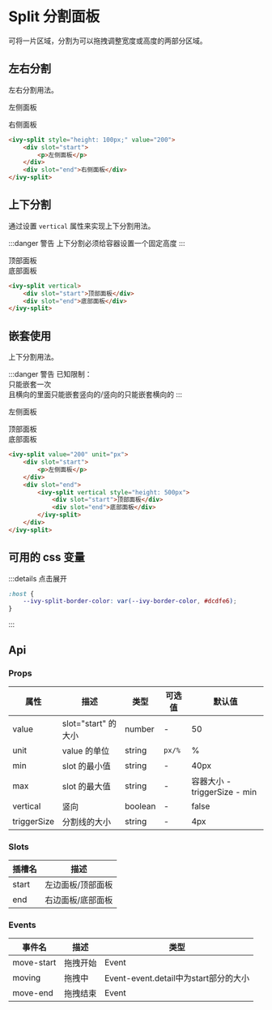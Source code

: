 # Split 分割面板

可将一片区域，分割为可以拖拽调整宽度或高度的两部分区域。

## 左右分割

左右分割用法。

<ivy-split style="height: 100px;" value="200" unit="px">
    <div slot="start">
        <p>左侧面板</p>
    </div>
    <div slot="end">右侧面板</div>
</ivy-split>

```html
<ivy-split style="height: 100px;" value="200">
    <div slot="start">
        <p>左侧面板</p>
    </div>
    <div slot="end">右侧面板</div>
</ivy-split>
```

## 上下分割

通过设置 `vertical` 属性来实现上下分割用法。

:::danger 警告
上下分割必须给容器设置一个固定高度
:::

<ivy-split vertical style="height: 500px">
    <div slot="start">顶部面板</div>
    <div slot="end">底部面板</div>
</ivy-split>

```html
<ivy-split vertical>
    <div slot="start">顶部面板</div>
    <div slot="end">底部面板</div>
</ivy-split>
```

## 嵌套使用

上下分割用法。

:::danger 警告
已知限制：<br>
只能嵌套一次<br>
且横向的里面只能嵌套竖向的/竖向的只能嵌套横向的
:::
<ivy-split value="200" unit="px">

<div slot="start">
<p>左侧面板</p>
</div>
<div slot="end">
<ivy-split vertical style="height: 500px">
<div slot="start">顶部面板</div>
<div slot="end">底部面板</div>
</ivy-split>
</div>
</ivy-split>

```html
<ivy-split value="200" unit="px">
    <div slot="start">
        <p>左侧面板</p>
    </div>
    <div slot="end">
        <ivy-split vertical style="height: 500px">
            <div slot="start">顶部面板</div>
            <div slot="end">底部面板</div>
        </ivy-split>
    </div>
</ivy-split>
```

## 可用的 css 变量

:::details 点击展开

```css
:host {
    --ivy-split-border-color: var(--ivy-border-color, #dcdfe6);
}
```

:::

<!-- 增加注释，否则页面显示不完整 -->

## Api

### Props

| 属性        | 描述                | 类型    | 可选值 | 默认值                       |
| ----------- | ------------------- | ------- | ------ | ---------------------------- |
| value       | slot="start" 的大小 | number  | -      | 50                           |
| unit        | value 的单位        | string  | `px/%` | %                            |
| min         | slot 的最小值       | string  | -      | 40px                         |
| max         | slot 的最大值       | string  | -      | 容器大小 - triggerSize - min |
| vertical    | 竖向                | boolean | -      | false                        |
| triggerSize | 分割线的大小        | string  | -      | 4px                          |

### Slots

| 插槽名 | 描述              |
| ------ | ----------------- |
| start  | 左边面板/顶部面板 |
| end    | 右边面板/底部面板 |

### Events

| 事件名     | 描述     | 类型                                  |
| ---------- | -------- | ------------------------------------- |
| move-start | 拖拽开始 | Event                                 |
| moving     | 拖拽中   | Event-event.detail中为start部分的大小 |
| move-end   | 拖拽结束 | Event                                 |

